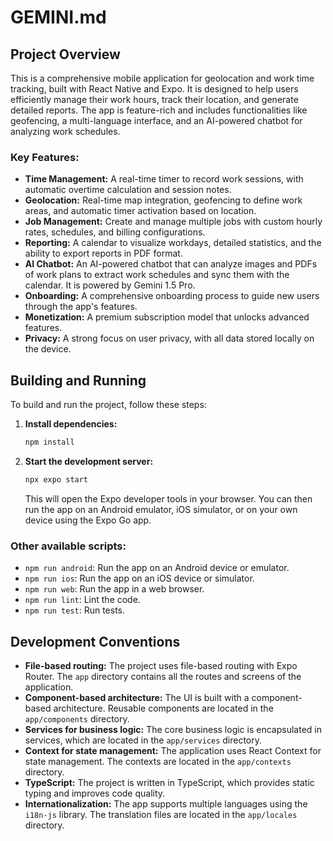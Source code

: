 # GEMINI.md

## Project Overview

This is a comprehensive mobile application for geolocation and work time tracking, built with React Native and Expo. It is designed to help users efficiently manage their work hours, track their location, and generate detailed reports. The app is feature-rich and includes functionalities like geofencing, a multi-language interface, and an AI-powered chatbot for analyzing work schedules.

### Key Features:

*   **Time Management:** A real-time timer to record work sessions, with automatic overtime calculation and session notes.
*   **Geolocation:** Real-time map integration, geofencing to define work areas, and automatic timer activation based on location.
*   **Job Management:** Create and manage multiple jobs with custom hourly rates, schedules, and billing configurations.
*   **Reporting:** A calendar to visualize workdays, detailed statistics, and the ability to export reports in PDF format.
*   **AI Chatbot:** An AI-powered chatbot that can analyze images and PDFs of work plans to extract work schedules and sync them with the calendar. It is powered by Gemini 1.5 Pro.
*   **Onboarding:** A comprehensive onboarding process to guide new users through the app's features.
*   **Monetization:** A premium subscription model that unlocks advanced features.
*   **Privacy:** A strong focus on user privacy, with all data stored locally on the device.

## Building and Running

To build and run the project, follow these steps:

1.  **Install dependencies:**
    ```bash
    npm install
    ```

2.  **Start the development server:**
    ```bash
    npx expo start
    ```

    This will open the Expo developer tools in your browser. You can then run the app on an Android emulator, iOS simulator, or on your own device using the Expo Go app.

### Other available scripts:

*   `npm run android`: Run the app on an Android device or emulator.
*   `npm run ios`: Run the app on an iOS device or simulator.
*   `npm run web`: Run the app in a web browser.
*   `npm run lint`: Lint the code.
*   `npm run test`: Run tests.

## Development Conventions

*   **File-based routing:** The project uses file-based routing with Expo Router. The `app` directory contains all the routes and screens of the application.
*   **Component-based architecture:** The UI is built with a component-based architecture. Reusable components are located in the `app/components` directory.
*   **Services for business logic:** The core business logic is encapsulated in services, which are located in the `app/services` directory.
*   **Context for state management:** The application uses React Context for state management. The contexts are located in the `app/contexts` directory.
*   **TypeScript:** The project is written in TypeScript, which provides static typing and improves code quality.
*   **Internationalization:** The app supports multiple languages using the `i18n-js` library. The translation files are located in the `app/locales` directory.
